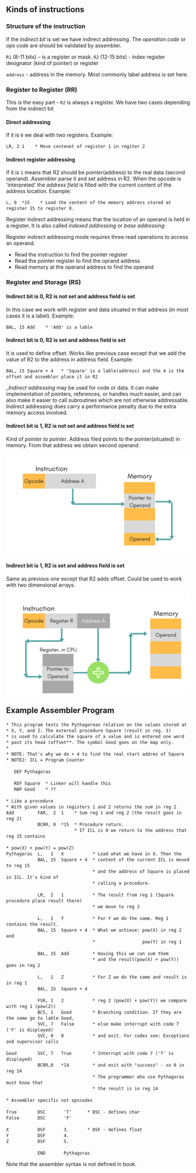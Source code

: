 ## Kinds of instructions

### Structure of the instruction

If the _indirect bit_ is set we have indirect addressing.
The _operation code_ or _ops code_ are should be validated by assembler.

`R1` (8-11 bits) – is a register or mask.
`R2` (12-15 bits) - index register designator (kind of pointer) or register

`address` - address in the memory. Most commonly label address is set here.

### Register to Register (RR)

This is the easy part - `R2` is always a register. We have two cases depending from the indirect bit

#### Direct addressing
If it is `0` we deal with two registers. Example:
```assembler
LR, 2 1    * Move contenet of register 1 in regiter 2
```

#### Indirect register addressing
If it is `1` means that R2 should be _pointer_(address) to the real data (second operand). Assembler parse it and set
address in R2. When the opcode is 'interpreted' the _address field_ is filled with the current content of the
address location. Example:
```assembler
L, 0  *15    * Load the content of the memory address stored at register 15 to register 0.
```
Register indirect addressing means that the location of an operand is held in a register.
It is also called _indexed addressing_ or _base addressing_.

Register indirect addressing mode requires three read operations to access an operand.

- Read the instruction to find the pointer register
- Read the pointer register to find the oprand address
- Read memory at the operand address to find the operand

### Register and Storage (RS)

#### Indirect bit is 0, R2 is not set and address field is set
In this case we work with register and data situated in that address (in most cases it is a label). Example:
```assembler
BAL, 15 Add    * 'Add' is a lable
```

#### Indirect bit is 0, R2 is set and address field is set
It is used to define offset. Works like previous case except that we add the value of R2 to the address in
address field. Example:
```assembler
BAL, 15 Square + 4   * 'Square' is a lable(address) and the 4 is the offset and assembler place it in R2
```

__Indirect addressing_ may be used for code or data. It can make implementation of
pointers, references, or handles much easier, and can also make it easier to
call subroutines which are not otherwise addressable. Indirect addressing does
carry a performance penalty due to the extra memory access involved.

#### Indirect bit is 1, R2 is not set and address field is set
Kind of _pointer to pointer_. Address filed points to the pointer(situated) in memory. From that address we
obtain second operand.

![Indirect Addressing Mode](images/indirect-addressing-mode.png)

#### Indirect bit is 1, R2 is set and address field is set
Same as previous one except that R2 adds offset. Could be used to work with two dimensional arrays.

![Displacement Addressing Mode](images/displacement-addressing-mode.png)

## Example Assembler Program

```
* This program tests the Pythagorean relation on the values stored at
* X, Y, and Z. The external procedure Square (result in reg. 1)
* is used to calculate the square of a value and is entered one word
* past its head (offset**. The symbol Good goes on the map only.
*
* NOTE: That's why we do + 4 to find the real start addres of Square
* NOTE2: ICL = Program Counter

   DEF Pythagoras

   REF Square  * Linker will handle this
   MAP Good    * ??

* Like a procedure
* With given values in registers 1 and 2 returns the sum in reg 2
Add         FAR,  2  1    * Sum reg 1 and reg 2 (the result goes in reg 2)
            BCRR, 0  *15  * Procedure return.
                          * If ICL is 0 we return to the address that reg 15 contains

* pow(Х) + pow(Y) = pow(Z)
Pythagoras  L,   1   X           * Load what we have in X. Then the
            BAL, 15  Square + 4  * content of the current ICL is moved to reg 15
                                 * and the address of Square is placed in ICL. It's kind of
                                 * calling a procedure.

            LR,  2   1           * The result from reg 1 (Square procedure place result there)
                                 * we move to reg 2

            L,   1   Y           * For Y we do the same. Reg 1 contains the result.
            BAL, 15  Square + 4  * What we achieve: pow(X) in reg 2 and
                                 *                  pow(Y) in reg 1

            BAL, 15  Add         * Having this we can sum them
                                 * and the result(pow(X) + pow(Y)) goes in reg 2

            L,   1   Z           * For Z we do the same and result is in reg 1
            BAL, 15  Square + 4

            FSR, 1   2           * reg 2 (pow(X) + pow(Y)) we compare with reg 1 (pow(Z))
            BCS, 1   Good        * Branching condition. If they are the same go to lable Good,
            SVC, 7   False       * else make interrupt with code 7 ('F' is displayed)
            SVC, 0   0           * and exit. For codes see: Exceptions and supervisor calls

Good        SVC, 7   True        * Interrupt with code 7 ('T' is displayed)
            BCRR,0   *14         * and exit with "success" - so 0 in reg 14
                                 * The programmer who use Pythagoras must know that
                                 * the result is in reg 14

* Assembler specific not opscodes

True        DSC       'T'      * DSC - defines char
False       DSC       'F'

X           DSF       3.	   * DSF - defines float
Y           DSF       4.
Z           DSF       5.

            END       Pythagoras

```

Note that the assembler syntax is not defined in book.

